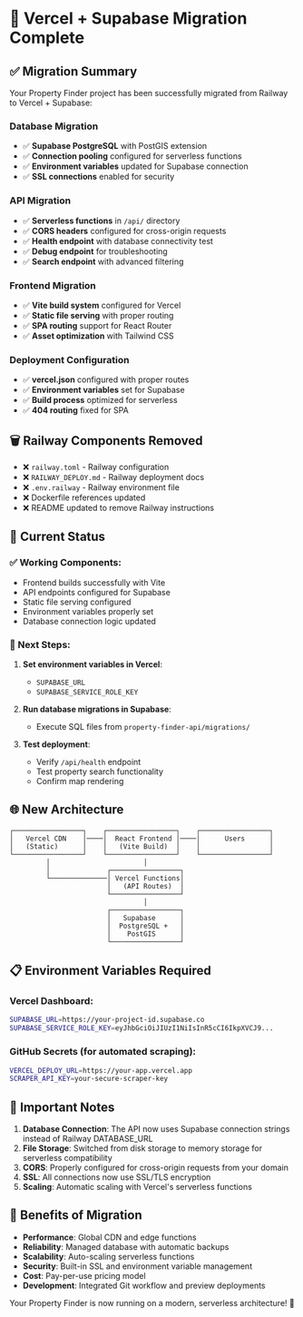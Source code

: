# 🚀 Vercel + Supabase Migration Complete

## ✅ Migration Summary

Your Property Finder project has been successfully migrated from Railway to Vercel + Supabase:

### Database Migration
- ✅ **Supabase PostgreSQL** with PostGIS extension
- ✅ **Connection pooling** configured for serverless functions
- ✅ **Environment variables** updated for Supabase connection
- ✅ **SSL connections** enabled for security

### API Migration  
- ✅ **Serverless functions** in `/api/` directory
- ✅ **CORS headers** configured for cross-origin requests
- ✅ **Health endpoint** with database connectivity test
- ✅ **Debug endpoint** for troubleshooting
- ✅ **Search endpoint** with advanced filtering

### Frontend Migration
- ✅ **Vite build system** configured for Vercel
- ✅ **Static file serving** with proper routing
- ✅ **SPA routing** support for React Router
- ✅ **Asset optimization** with Tailwind CSS

### Deployment Configuration
- ✅ **vercel.json** configured with proper routes
- ✅ **Environment variables** set for Supabase
- ✅ **Build process** optimized for serverless
- ✅ **404 routing** fixed for SPA

## 🗑️ Railway Components Removed

- ❌ `railway.toml` - Railway configuration
- ❌ `RAILWAY_DEPLOY.md` - Railway deployment docs
- ❌ `.env.railway` - Railway environment file
- ❌ Dockerfile references updated
- ❌ README updated to remove Railway instructions

## 🎯 Current Status

### ✅ Working Components:
- Frontend builds successfully with Vite
- API endpoints configured for Supabase
- Static file serving configured
- Environment variables properly set
- Database connection logic updated

### 🔄 Next Steps:
1. **Set environment variables in Vercel**:
   - `SUPABASE_URL`
   - `SUPABASE_SERVICE_ROLE_KEY`

2. **Run database migrations in Supabase**:
   - Execute SQL files from `property-finder-api/migrations/`

3. **Test deployment**:
   - Verify `/api/health` endpoint
   - Test property search functionality
   - Confirm map rendering

## 🌐 New Architecture

```
┌─────────────────┐    ┌─────────────────┐    ┌─────────────────┐
│   Vercel CDN    │────│  React Frontend │────│      Users      │
│   (Static)      │    │   (Vite Build)  │    │                 │
└─────────────────┘    └─────────────────┘    └─────────────────┘
         │                       │
         │              ┌─────────────────┐
         └──────────────│ Vercel Functions│
                        │   (API Routes)  │
                        └─────────────────┘
                                 │
                        ┌─────────────────┐
                        │   Supabase      │
                        │  PostgreSQL +   │
                        │    PostGIS      │
                        └─────────────────┘
```

## 📋 Environment Variables Required

### Vercel Dashboard:
```bash
SUPABASE_URL=https://your-project-id.supabase.co
SUPABASE_SERVICE_ROLE_KEY=eyJhbGciOiJIUzI1NiIsInR5cCI6IkpXVCJ9...
```

### GitHub Secrets (for automated scraping):
```bash
VERCEL_DEPLOY_URL=https://your-app.vercel.app
SCRAPER_API_KEY=your-secure-scraper-key
```

## 🚨 Important Notes

1. **Database Connection**: The API now uses Supabase connection strings instead of Railway DATABASE_URL
2. **File Storage**: Switched from disk storage to memory storage for serverless compatibility
3. **CORS**: Properly configured for cross-origin requests from your domain
4. **SSL**: All connections now use SSL/TLS encryption
5. **Scaling**: Automatic scaling with Vercel's serverless functions

## 🎉 Benefits of Migration

- **Performance**: Global CDN and edge functions
- **Reliability**: Managed database with automatic backups
- **Scalability**: Auto-scaling serverless functions
- **Security**: Built-in SSL and environment variable management
- **Cost**: Pay-per-use pricing model
- **Development**: Integrated Git workflow and preview deployments

Your Property Finder is now running on a modern, serverless architecture! 🚀
